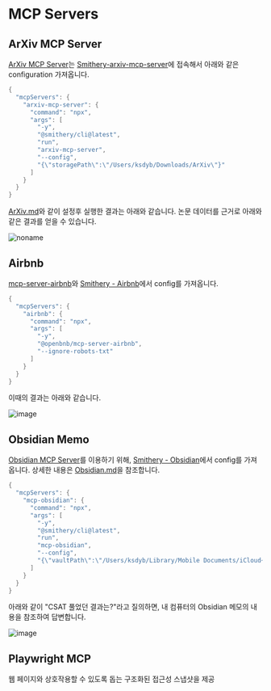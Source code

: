 # MCP Servers

## ArXiv MCP Server

[ArXiv MCP Server](https://github.com/blazickjp/arxiv-mcp-server)는 [Smithery-arxiv-mcp-server](https://smithery.ai/server/arxiv-mcp-server)에 접속해서 아래와 같은 configuration 가져옵니다.

```java
{
  "mcpServers": {
    "arxiv-mcp-server": {
      "command": "npx",
      "args": [
        "-y",
        "@smithery/cli@latest",
        "run",
        "arxiv-mcp-server",
        "--config",
        "{\"storagePath\":\"/Users/ksdyb/Downloads/ArXiv\"}"
      ]
    }
  }
}
```

[ArXiv.md](./ArXiv.md)와 같이 설정후 실행한 결과는 아래와 같습니다. 논문 데이터를 근거로 아래와 같은 결과를 얻을 수 있습니다.

![noname](https://github.com/user-attachments/assets/a5b156ec-3dda-40d6-925a-608b12b65448)


## Airbnb

[mcp-server-airbnb](https://github.com/openbnb-org/mcp-server-airbnb)와 [Smithery - Airbnb](https://smithery.ai/server/@openbnb-org/mcp-server-airbnb)에서 config를 가져옵니다. 

```java
{
  "mcpServers": {
    "airbnb": {
      "command": "npx",
      "args": [
        "-y",
        "@openbnb/mcp-server-airbnb",
        "--ignore-robots-txt"
      ]
    }
  }
}
```

이때의 결과는 아래와 같습니다. 


![image](https://github.com/user-attachments/assets/cde0b053-e699-4b65-8e7c-03eea8f8f9ec)


## Obsidian Memo

[Obsidian MCP Server](https://github.com/smithery-ai/mcp-obsidian)를 이용하기 위해, [Smithery - Obsidian](https://smithery.ai/server/mcp-obsidian)에서 config를 가져옵니다. 상세한 내용은 [Obsidian.md](./Obsidian.md)을 참조합니다.

```java
{
  "mcpServers": {
    "mcp-obsidian": {
      "command": "npx",
      "args": [
        "-y",
        "@smithery/cli@latest",
        "run",
        "mcp-obsidian",
        "--config",
        "{\"vaultPath\":\"/Users/ksdyb/Library/Mobile Documents/iCloud~md~obsidian/Documents/memo\"}"
      ]
    }
  }
}
```

아래와 같이 "CSAT 풀었던 결과는?"라고 질의하면, 내 컴퓨터의 Obsidian 메모의 내용을 참조하여 답변합니다.

![image](https://github.com/user-attachments/assets/5c83eee1-262d-428e-97d7-fac3d9f38f2a)

## Playwright MCP

웹 페이지와 상호작용할 수 있도록 돕는 구조화된 접근성 스냅샷을 제공
